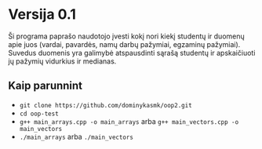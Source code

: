 # Versija 0.1

Ši programa paprašo naudotojo įvesti kokį nori kiekį studentų ir duomenų apie juos (vardai, pavardės, namų darbų pažymiai, egzaminų pažymiai).
Suvedus duomenis yra galimybė atspausdinti sąrašą studentų ir apskaičiuoti jų pažymių vidurkius ir medianas.

## Kaip parunnint

 - `git clone https://github.com/dominykasmk/oop2.git`
 - `cd oop-test`
 - `g++ main_arrays.cpp -o main_arrays` arba `g++ main_vectors.cpp -o main_vectors`
 - `./main_arrays` arba `./main_vectors`
